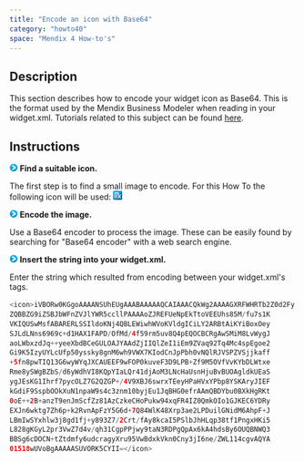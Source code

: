```yaml
---
title: "Encode an icon with Base64"
category: "howto40"
space: "Mendix 4 How-to's"
---
```

## Description

This section describes how to encode your widget icon as Base64\. This is the format used by the Mendix Business Modeler when reading in your widget.xml. Tutorials related to this subject can be found [here](custom-widgets).

## Instructions

![](attachments/819203/917932.png) **Find a suitable icon.**

The first step is to find a small image to encode. For this How To the following icon will be used: ![](attachments/2621632/2752920.png)

![](attachments/819203/917932.png) **Encode the image.**

Use a Base64 encoder to process the image. These can be easily found by searching for "Base64 encoder" with a web search engine.

![](attachments/819203/917932.png) **Insert the string into your widget.xml.**

Enter the string which resulted from encoding between your widget.xml's <icon> tags.

```java
<icon>iVBORw0KGgoAAAANSUhEUgAAABAAAAAQCAIAAACQkWg2AAAAGXRFWHRTb2Z0d2Fy
ZQBBZG9iZSBJbWFnZVJlYWR5ccllPAAAAoZJREFUeNpEkTtoVEEUhs85M/fu7s1K
VKIQUSwMsfABARERLSSIldoKNj4QBLEWiwhWVoKVldgICiLY2ARBtAiKYiBoxOey
SJLdLNns6969c+d1HAX1FAPD/OfMd/4f59rm5uv8Q4pEQOCBCRgAwSMiM8LvWygJ
aoLWbxzdJq++yeeXbdBCeGULOAJYAAdZjIIQlZeI1iEm9ZVaq92Tq4Mc4spEgoe2
Gi9K5IzyUYLcUfp50yssky8gnM6wh9VWX7KIodCnJpPbh0vNQlRJVSPZVSjjkaff
+5fn8pwTIQ13G6wyWYqJXCAUEEF9wFOP0kuveF3D9LPB+Zf9M5OVfVvKYbDLWtxe
Rme8ySWgBZbS/d6yWdhVI8KQpYIaLQr41djAoM3LNcHaUsnHjuBvBUOAgldkUEaS
ygJEsKG1Ihrf7pycOLZ7G2QZGP+/4V9XBJ6swrxTEeyHPaHVxYPbp8YSKAryJIEF
kGdiF9SspbOOkXuN1npaW9s4c3znm10byjEu1JqBHG0efrAAmQBDYbu0BXkHgRKt
0oE++2B+anzT9enJmScfZz81AzCzkeCHoPukw94xqFR4IZ0QmkOIo1GJKEC6YDRy
EXJn6wktg7Zh6p+k2RvnApFzY5G6d+7Q84WlK48Xrp3ae2LPDuilGNidM6AhpF+J
LBmIwSYxhlw3j8gd1fj+y893Z7/2Crt/fAy8kcaI5PSlbJhHLqp38tf1PngxHKi5
L828gKGyL2pr3VwZ7d4v/qh31CgpPPjwy9taN3RDPgQpAx6kA4hdsBy6OUQBNWQ3
BBSg6cDOCN+tZtdmfy6udcragyXru95VwBdxkVkn0Cny3jI6ne/ZWL114cgvAQYA
01518wUVoBgAAAAASUVORK5CYII=</icon>

```

